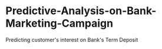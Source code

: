 # Predictive-Analysis-on-Bank-Marketing-Campaign
Predicting customer's interest on Bank's Term Deposit
